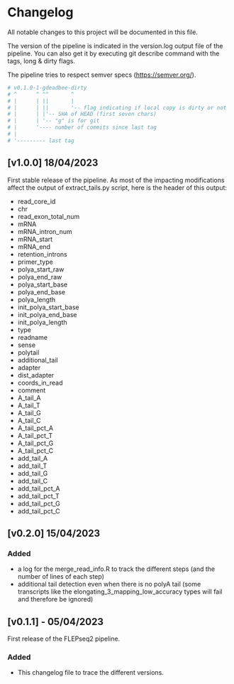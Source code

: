 # Changelog

All notable changes to this project will be documented in this file.

The version of the pipeline is indicated in the version.log output file of the pipeline.
You can also get it by executing git describe command with the tags, long & dirty flags.

The pipeline tries to respect semver specs (https://semver.org/). 

```bash
# v0.1.0-1-gdeadbee-dirty
# ^      ^ ^^       ^
# |      | ||       |
# |      | ||       '-- flag indicating if local copy is dirty or not
# |      | |'-- SHA of HEAD (first seven chars)
# |      | '-- "g" is for git
# |      '---- number of commits since last tag
# |
# '--------- last tag
```
## [v1.0.0] 18/04/2023

First stable release of the pipeline. As most of the impacting modifications affect the output of extract_tails.py script, here is the header of this output:

* read_core_id
* chr
* read_exon_total_num
* mRNA
* mRNA_intron_num
* mRNA_start
* mRNA_end
* retention_introns
* primer_type
* polya_start_raw
* polya_end_raw
* polya_start_base
* polya_end_base
* polya_length
* init_polya_start_base
* init_polya_end_base
* init_polya_length
* type
* readname
* sense
* polytail
* additional_tail
* adapter
* dist_adapter
* coords_in_read
* comment
* A_tail_A
* A_tail_T
* A_tail_G
* A_tail_C
* A_tail_pct_A
* A_tail_pct_T
* A_tail_pct_G
* A_tail_pct_C
* add_tail_A
* add_tail_T
* add_tail_G
* add_tail_C
* add_tail_pct_A
* add_tail_pct_T
* add_tail_pct_G
* add_tail_pct_C 

## [v0.2.0] 15/04/2023

### Added
 - a log for the merge_read_info.R to track the different steps (and the number of lines of each step)
 - additional tail detection even when there is no polyA tail (some transcripts like the elongating_3_mapping_low_accuracy types will fail and therefore be ignored)


## [v0.1.1] - 05/04/2023

First release of the FLEPseq2 pipeline.

### Added
 - This changelog file to trace the different versions.
